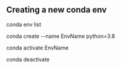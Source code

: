 ## Creating a new conda env
conda env list

conda create --name EnvName python=3.8

conda activate EnvName

conda deactivate
